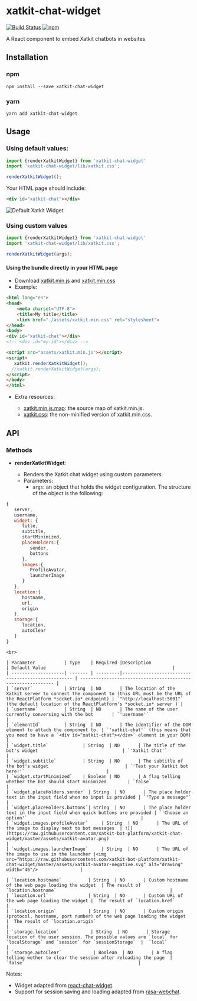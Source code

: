 # xatkit-chat-widget

[![Build Status](https://travis-ci.org/xatkit-bot-platform/xatkit-chat-widget.svg?branch=master)](https://travis-ci.org/xatkit-bot-platform/xatkit-chat-widget)
[![npm](https://img.shields.io/npm/v/xatkit-chat-widget.svg)](https://www.npmjs.com/package/xatkit-chat-widget)

A React component to embed Xatkit chatbots in websites.

## Installation

### npm

```
npm install --save xatkit-chat-widget
```

### yarn

```
yarn add xatkit-chat-widget
```

## Usage

### Using default values:

```javascript
import {renderXatkitWidget} from 'xatkit-chat-widget'
import 'xatkit-chat-widget/lib/xatkit.css';

renderXatkitWidget();
```
Your HTML page should include:
```html
<div id="xatkit-chat"></div>
```

![Default Xatkit Widget](https://raw.githubusercontent.com/xatkit-bot-platform/xatkit-chat-widget/gh-pages/img/default-widget.png)
### Using custom values

```javascript
import {renderXatkitWidget} from 'xatkit-chat-widget'
import 'xatkit-chat-widget/lib/xatkit.css';

renderXatkitWidget(args);
```


#### Using the bundle directly in your HTML page
- Download [xatkit.min.js](https://raw.githubusercontent.com/xatkit-bot-platform/xatkit-chat-widget/gh-pages/bundles/xatkit.min.js) and [xatkit.min.css](https://raw.githubusercontent.com/xatkit-bot-platform/xatkit-chat-widget/gh-pages/bundles/xatkit.min.css)
- Example:
```html
<html lang="en">
<head>
    <meta charset="UTF-8">
    <title>My title</title>
    <link href="./assets/xatkit.min.css" rel="stylesheet">
</head>
<body>
<div id="xatkit-chat"></div>
<!-- <div id="my-id"></div> -->

<script src="assets/xatkit.min.js"></script>
<script>
   xatkit.renderXatkitWidget();
  //xatkit.renderXatkitWidget(args);
</script>
</body>
</html>
```
- Extra resources: 

    - [xatkit.min.js.map](https://raw.githubusercontent.com/xatkit-bot-platform/xatkit-chat-widget/gh-pages/bundles/xatkit.min.js.map): the source map of xatkit.min.js.
    - [xatkit.css](https://raw.githubusercontent.com/xatkit-bot-platform/xatkit-chat-widget/gh-pages/bundles/xatkit.css): the non-minified version of xatkit.min.css.



## API

### Methods 

* **renderXatkitWidget**:
  
    - Renders the Xatkit chat widget using custom parameters.
    - Parameters:
        - `args`: an object that holds the widget configuration. The structure of the object is the following:
        
```javascript
{
   server,
   username,
   widget: {
      title,
      subtitle,
      startMinimized,
      placeHolders:{
         sender,
         buttons
      },
      images:{
         ProfileAvatar,
         launcherImage
      }
   },
   location:{
      hostname,
      url,
      origin
   },
   storage:{
      location,
      autoClear
   }
}
```
     
    <br>
   
    | Parameter           | Type    | Required |Description                                                  | Default Value                                                |
    | --------------------| ------- | ---------|--------------------------------------------------- | ------------------------------------------------------------ |
    | `server`            | String  | NO       | The location of the Xatkit server to connect the component to (this URL must be the URL of the ReactPlatform *socket.io* endpoint) | `"http://localhost:5001"` (the default location of the ReactPlatform's *socket.io* server ) |
    | `username`          | String  | NO       | The name of the user currently conversing with the bot       | `'username'`                                                 |
    | `elementId`         | String  | NO       | The identifier of the DOM element to attach the component to. | `'xatkit-chat'` (this means that you need to have a `<div id="xatkit-chat"></div>` element in your DOM) |
    | `widget.title`             | String  | NO       | The title of the bot's widget                                | `'Xatkit Chat'`                                              |
    | `widget.subtitle`          | String  | NO       | The subtitle of the bot's widget                             | `'Test your Xatkit bot here!'`                               |
    | `widget.startMinimized`    | Boolean | NO       | A flag telling whether the bot should start minimized        | `false`                                                      |
    | `widget.placeHolders.sender` | String  | NO       | The place holder text in the input field when no input is provided | `"Type a message"`                                           |
    | `widget.placeHolders.buttons`| String  | NO       | The place holder text in the input field when quick buttons are provided | `'Choose an option'`                                           | 
    | `widget.images.profileAvatar`     | String  | NO       | The URL of the image to display next to bot messages  | ![](https://raw.githubusercontent.com/xatkit-bot-platform/xatkit-chat-widget/master/assets/xatkit-avatar.png)                                           | 
    | `widget.images.launcherImage`     | String  | NO       | The URL of the image to use in the launcher |<img src="https://raw.githubusercontent.com/xatkit-bot-platform/xatkit-chat-widget/master/assets/xatkit-avatar-negative.svg" alt="drawing" width="46"/>                | 
  
    | `location.hostname`          | String  | NO       | Custom hostname of the web page loading the widget  | The result of `location.hostname`                                           | 
    | `location.url`               | String  | NO       | Custom URL of the web page loading the widget |  The result of `location.href`                                           | 
    | `location.origin`            | String  | NO       | Custom origin (protocol, hostname, port number) of the web page loading the widget  |  The result of `location.origin`                                           | 
    | `storage.location`            | String  | NO       | Storage location of the user session. The possible values are `local` for `localStorage` and `session` for `sessionStorage`  |  `local`                                          |            
    | `storage.autoClear`            | Boolean  | NO       | A flag telling wether to clear the session after reloading the page  |  `false`                                           | 

Notes: 
- Widget adapted from [react-chat-widget](https://github.com/Wolox/react-chat-widget).
- Support for session saving and loading adapted from [rasa-webchat](https://github.com/botfront/rasa-webchat).
